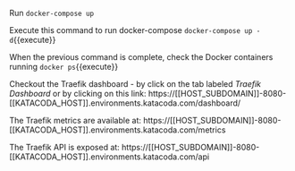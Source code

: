 Run
`docker-compose up`

Execute this command to run docker-compose `docker-compose up -d`{{execute}}

When the previous command is complete, check the Docker containers running `docker ps`{{execute}}

Checkout the Traefik dashboard - by click on the tab labeled *Traefik Dashboard* or by clicking on this link:
 https://[[HOST_SUBDOMAIN]]-8080-[[KATACODA_HOST]].environments.katacoda.com/dashboard/

The Traefik metrics are available at:
 https://[[HOST_SUBDOMAIN]]-8080-[[KATACODA_HOST]].environments.katacoda.com/metrics

The Traefik API is exposed at:
 https://[[HOST_SUBDOMAIN]]-8080-[[KATACODA_HOST]].environments.katacoda.com/api
